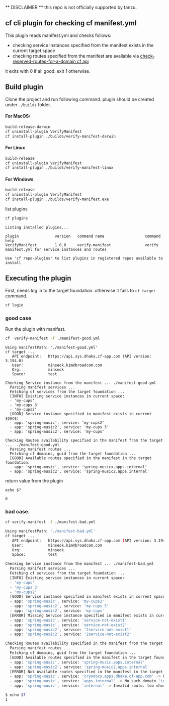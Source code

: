 
** DISCLAIMER **
this repo is not officially supported by tanzu.

## cf cli plugin for checking cf manifest.yml 
This plugin reads manifest.yml and checks follows:
- checking service instances specified from the manifest exists in the current target space
- checking routes specified from the manifest are available via [check-reserved-routes-for-a-domain cf api](https://v3-apidocs.cloudfoundry.org/version/3.197.0/index.html#check-reserved-routes-for-a-domain)

it exits with 0 if all good. exit 1 otherwise.
## Build plugin

Clone the project and run following command. plugin should be created under `./builds` folder.

#### For MacOS:
```sh
build-release-darwin
cf uninstall-plugin VerifyManifest
cf install-plugin ./builds/verify-manifest-darwin
```

#### For Linux
```sh
build-release
cf uninstall-plugin VerifyManifest
cf install-plugin ./builds/verify-manifest-linux
```
#### For Windows
```sh
build-release
cf uninstall-plugin VerifyManifest
cf install-plugin ./builds/verify-manifest.exe
```


list plugins 
```sh
cf plugins
```
```
Listing installed plugins...

plugin                version   command name                  command help
VerifyManifest        1.0.0     verify-manifest               verify manifest.yml for service instances and routes

Use 'cf repo-plugins' to list plugins in registered repos available to install
```

## Executing the plugin

First, needs log in to the target foundation. otherwise it fails to `cf target` command.
```sh
cf login
```

### good case
Run the plugin with manifest.
```sh
cf  verify-manifest -f ./manifest-good.yml
```
```
Using manifestPath: './manifest-good.yml'
cf target ...
   API endpoint:   https://api.sys.dhaka.cf-app.com (API version: 3.194.0)
   User:           minseok.kim@broadcom.com
   Org:            minseok
   Space:          test

Checking Service instance from the manifest ... ./manifest-good.yml
  Parsing manifest services ...
  Fetching cf services from the target foundation ...
  [INFO] Existing service instances in current space:
  - 'my-cups'
  - 'my-cups 3'
  - 'my-cups2'
  [GOOD] Service instance specified in manifest exists in current space:
  - app: 'spring-music', service: 'my-cups2'
  - app: 'spring-music2', service: 'my-cups 3'
  - app: 'spring-music2', service: 'my-cups'

Checking Routes availability specified in the manifest from the target ...  ./manifest-good.yml
  Parsing manifest routes ...
  Fetching cf domains, guid from the target foundation ...
  [GOOD] Available routes specified in the manifest in the target foundation:
  - app: 'spring-music', service: 'spring-musicx.apps.internal'
  - app: 'spring-music2', service: 'spring-music2.apps.internal'
```

return value from the plugin 
```
echo $?

0
```

### bad case.
```sh
cf verify-manifest -f ./manifest-bad.yml
```

```sh
Using manifestPath: './manifest-bad.yml'
cf target ...
   API endpoint:   https://api.sys.dhaka.cf-app.com (API version: 3.194.0)
   User:           minseok.kim@broadcom.com
   Org:            minseok
   Space:          test

Checking Service instance from the manifest ... ./manifest-bad.yml
  Parsing manifest services ...
  Fetching cf services from the target foundation ...
  [INFO] Existing service instances in current space:
  - 'my-cups'
  - 'my-cups 3'
  - 'my-cups2'
  [GOOD] Service instance specified in manifest exists in current space:
  - app: 'spring-music', service: 'my-cups2'
  - app: 'spring-music2', service: 'my-cups 3'
  - app: 'spring-music2', service: 'my-cups'
  [ERROR] Missing Service instance specified in manifest exists in current space:
  - app: 'spring-music', service: 'service-not-exist1'
  - app: 'spring-music', service: 'service-not-exist2'
  - app: 'spring-music2', service: '2service-not-exist1'
  - app: 'spring-music2', service: '2service-not-exist2'

Checking Routes availability specified in the manifest from the target ...  ./manifest-bad.yml
  Parsing manifest routes ...
  Fetching cf domains, guid from the target foundation ...
  [GOOD] Available routes specified in the manifest in the target foundation:
  - app: 'spring-music', service: 'spring-music.apps.internal'
  - app: 'spring-music2', service: 'spring-music2.apps.internal'
  [ERROR] Not Available routes specified in the manifest in the target foundation:
  - app: 'spring-music', service: 'cryodocs.apps.dhaka.cf-app.com' -> Reserved is reserved
  - app: 'spring-music', service: 'apps.internal' -> No such domain 'internal' in cf domains
  - app: 'spring-music', service: 'internal' -> Invalid route. too short

$ echo $?
1
```

